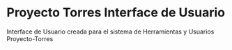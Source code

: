# Proyecto Torres Interface de Usuario
Interface de Usuario creada para el sistema de Herramientas y Usuarios Proyecto-Torres
